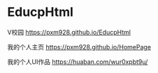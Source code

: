 # EducpHtml
V校园 https://pxm928.github.io/EducpHtml


我的个人主页 https://pxm928.github.io/HomePage

我的个人UI作品 https://huaban.com/wur0xpbt9u/